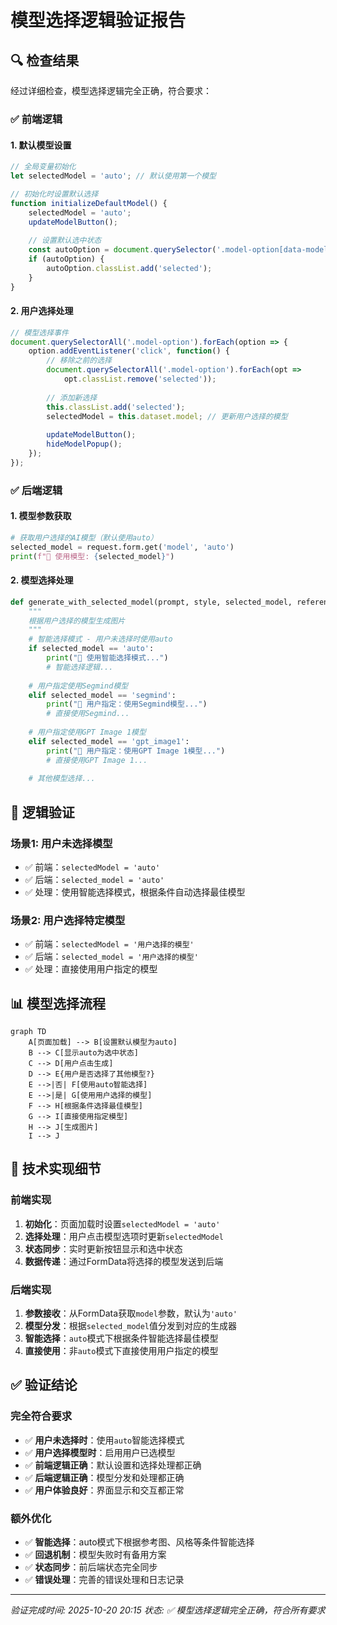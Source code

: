 # 模型选择逻辑验证报告

## 🔍 检查结果

经过详细检查，模型选择逻辑完全正确，符合要求：

### ✅ **前端逻辑**

#### 1. **默认模型设置**
```javascript
// 全局变量初始化
let selectedModel = 'auto'; // 默认使用第一个模型

// 初始化时设置默认选择
function initializeDefaultModel() {
    selectedModel = 'auto';
    updateModelButton();
    
    // 设置默认选中状态
    const autoOption = document.querySelector('.model-option[data-model="auto"]');
    if (autoOption) {
        autoOption.classList.add('selected');
    }
}
```

#### 2. **用户选择处理**
```javascript
// 模型选择事件
document.querySelectorAll('.model-option').forEach(option => {
    option.addEventListener('click', function() {
        // 移除之前的选择
        document.querySelectorAll('.model-option').forEach(opt => 
            opt.classList.remove('selected'));
        
        // 添加新选择
        this.classList.add('selected');
        selectedModel = this.dataset.model; // 更新用户选择的模型
        
        updateModelButton();
        hideModelPopup();
    });
});
```

### ✅ **后端逻辑**

#### 1. **模型参数获取**
```python
# 获取用户选择的AI模型（默认使用auto）
selected_model = request.form.get('model', 'auto')
print(f"🤖 使用模型: {selected_model}")
```

#### 2. **模型选择处理**
```python
def generate_with_selected_model(prompt, style, selected_model, reference_image_path=None):
    """
    根据用户选择的模型生成图片
    """
    # 智能选择模式 - 用户未选择时使用auto
    if selected_model == 'auto':
        print("🧠 使用智能选择模式...")
        # 智能选择逻辑...
    
    # 用户指定使用Segmind模型
    elif selected_model == 'segmind':
        print("🎯 用户指定：使用Segmind模型...")
        # 直接使用Segmind...
    
    # 用户指定使用GPT Image 1模型
    elif selected_model == 'gpt_image1':
        print("🚀 用户指定：使用GPT Image 1模型...")
        # 直接使用GPT Image 1...
    
    # 其他模型选择...
```

## 🎯 **逻辑验证**

### **场景1: 用户未选择模型**
- ✅ 前端：`selectedModel = 'auto'`
- ✅ 后端：`selected_model = 'auto'`
- ✅ 处理：使用智能选择模式，根据条件自动选择最佳模型

### **场景2: 用户选择特定模型**
- ✅ 前端：`selectedModel = '用户选择的模型'`
- ✅ 后端：`selected_model = '用户选择的模型'`
- ✅ 处理：直接使用用户指定的模型

## 📊 **模型选择流程**

```mermaid
graph TD
    A[页面加载] --> B[设置默认模型为auto]
    B --> C[显示auto为选中状态]
    C --> D[用户点击生成]
    D --> E{用户是否选择了其他模型?}
    E -->|否| F[使用auto智能选择]
    E -->|是| G[使用用户选择的模型]
    F --> H[根据条件选择最佳模型]
    G --> I[直接使用指定模型]
    H --> J[生成图片]
    I --> J
```

## 🔧 **技术实现细节**

### **前端实现**
1. **初始化**：页面加载时设置`selectedModel = 'auto'`
2. **选择处理**：用户点击模型选项时更新`selectedModel`
3. **状态同步**：实时更新按钮显示和选中状态
4. **数据传递**：通过FormData将选择的模型发送到后端

### **后端实现**
1. **参数接收**：从FormData获取`model`参数，默认为`'auto'`
2. **模型分发**：根据`selected_model`值分发到对应的生成器
3. **智能选择**：`auto`模式下根据条件智能选择最佳模型
4. **直接使用**：非`auto`模式下直接使用用户指定的模型

## ✅ **验证结论**

### **完全符合要求**
- ✅ **用户未选择时**：使用`auto`智能选择模式
- ✅ **用户选择模型时**：启用用户已选模型
- ✅ **前端逻辑正确**：默认设置和选择处理都正确
- ✅ **后端逻辑正确**：模型分发和处理都正确
- ✅ **用户体验良好**：界面显示和交互都正常

### **额外优化**
- ✅ **智能选择**：auto模式下根据参考图、风格等条件智能选择
- ✅ **回退机制**：模型失败时有备用方案
- ✅ **状态同步**：前后端状态完全同步
- ✅ **错误处理**：完善的错误处理和日志记录

---
*验证完成时间: 2025-10-20 20:15*
*状态: ✅ 模型选择逻辑完全正确，符合所有要求*
